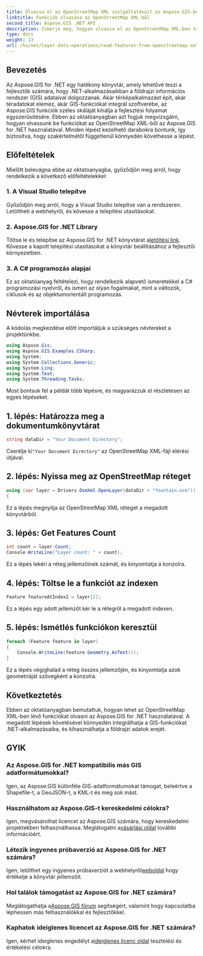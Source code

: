 ```yaml
---
title: Olvassa el az OpenStreetMap XML szolgáltatásait az Aspose.GIS-ben
linktitle: Funkciók olvasása az OpenStreetMap XML-ből
second_title: Aspose.GIS .NET API
description: Ismerje meg, hogyan olvassa el az OpenStreetMap XML-ben található funkciókat az Aspose.GIS for .NET használatával. Lépésről lépésre bemutató oktatóprogram kódpéldákkal.
type: docs
weight: 13
url: /hu/net/layer-data-operations/read-features-from-openstreetmap-xml/
---
```

## Bevezetés
Az Aspose.GIS for .NET egy hatékony könyvtár, amely lehetővé teszi a fejlesztők számára, hogy .NET-alkalmazásaikban a földrajzi információs rendszer (GIS) adataival dolgozzanak. Akár térképalkalmazást épít, akár téradatokat elemez, akár GIS-funkciókat integrál szoftverébe, az Aspose.GIS funkciók széles skáláját kínálja a fejlesztési folyamat egyszerűsítésére.
Ebben az oktatóanyagban azt fogjuk megvizsgálni, hogyan olvassunk be funkciókat az OpenStreetMap XML-ből az Aspose.GIS for .NET használatával. Minden lépést kezelhető darabokra bontunk, így biztosítva, hogy szakértelmétől függetlenül könnyedén követhesse a lépést.
## Előfeltételek
Mielőtt belevágna ebbe az oktatóanyagba, győződjön meg arról, hogy rendelkezik a következő előfeltételekkel:
### 1. A Visual Studio telepítve
Győződjön meg arról, hogy a Visual Studio telepítve van a rendszeren. Letöltheti a webhelyről, és kövesse a telepítési utasításokat.
### 2. Aspose.GIS for .NET Library
 Töltse le és telepítse az Aspose.GIS for .NET könyvtárat a[letöltési link](https://releases.aspose.com/gis/net/). Kövesse a kapott telepítési utasításokat a könyvtár beállításához a fejlesztői környezetben.
### 3. A C# programozás alapjai
Ez az oktatóanyag feltételezi, hogy rendelkezik alapvető ismeretekkel a C# programozási nyelvről, és ismeri az olyan fogalmakat, mint a változók, ciklusok és az objektumorientált programozás.
## Névterek importálása
A kódolás megkezdése előtt importáljuk a szükséges névtereket a projektünkbe.

```csharp
using Aspose.Gis;
using Aspose.GIS.Examples.CSharp;
using System;
using System.Collections.Generic;
using System.Linq;
using System.Text;
using System.Threading.Tasks;
```

Most bontsuk fel a példát több lépésre, és magyarázzuk el részletesen az egyes lépéseket.
## 1. lépés: Határozza meg a dokumentumkönyvtárat
```csharp
string dataDir = "Your Document Directory";
```
 Cserélje ki`"Your Document Directory"` az OpenStreetMap XML-fájl elérési útjával.
## 2. lépés: Nyissa meg az OpenStreetMap réteget
```csharp
using (var layer = Drivers.OsmXml.OpenLayer(dataDir + "fountain.osm"))
{
```
Ez a lépés megnyitja az OpenStreetMap XML réteget a megadott könyvtárból.
## 3. lépés: Get Features Count
```csharp
int count = layer.Count;
Console.WriteLine("Layer count: " + count);
```
Ez a lépés lekéri a réteg jellemzőinek számát, és kinyomtatja a konzolra.
## 4. lépés: Töltse le a funkciót az indexen
```csharp
Feature featureAtIndex2 = layer[2];
```
Ez a lépés egy adott jellemzőt kér le a rétegről a megadott indexen.
## 5. lépés: Ismétlés funkciókon keresztül
```csharp
foreach (Feature feature in layer)
{
    Console.WriteLine(feature.Geometry.AsText());
}
```
Ez a lépés végighalad a réteg összes jellemzőjén, és kinyomtatja azok geometriáját szövegként a konzolra.
## Következtetés
Ebben az oktatóanyagban bemutattuk, hogyan lehet az OpenStreetMap XML-ben lévő funkciókat olvasni az Aspose.GIS for .NET használatával. A megadott lépések követésével könnyedén integrálhatja a GIS-funkciókat .NET-alkalmazásaiba, és kihasználhatja a földrajzi adatok erejét.
## GYIK
### Az Aspose.GIS for .NET kompatibilis más GIS adatformátumokkal?
Igen, az Aspose.GIS különféle GIS-adatformátumokat támogat, beleértve a Shapefile-t, a GeoJSON-t, a KML-t és még sok mást.
### Használhatom az Aspose.GIS-t kereskedelmi célokra?
Igen, megvásárolhat licencet az Aspose.GIS számára, hogy kereskedelmi projektekben felhasználhassa. Meglátogatni a[vásárlási oldal](https://purchase.aspose.com/buy) további információért.
### Létezik ingyenes próbaverzió az Aspose.GIS for .NET számára?
 Igen, letölthet egy ingyenes próbaverziót a webhelyről[weboldal](https://releases.aspose.com/) hogy értékelje a könyvtár jellemzőit.
### Hol találok támogatást az Aspose.GIS for .NET számára?
 Meglátogathatja a[Aspose.GIS fórum](https://forum.aspose.com/c/gis/33) segítségért, valamint hogy kapcsolatba léphessen más felhasználókkal és fejlesztőkkel.
### Kaphatok ideiglenes licencet az Aspose.GIS for .NET számára?
 Igen, kérhet ideiglenes engedélyt a[ideiglenes licenc oldal](https://purchase.aspose.com/temporary-license/) tesztelési és értékelési célokra.